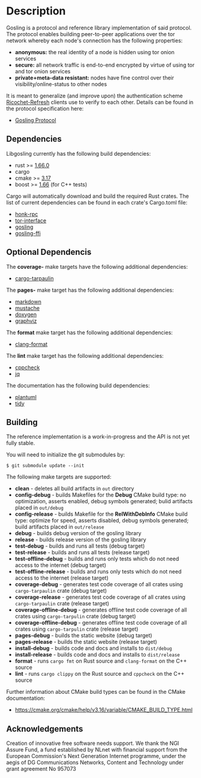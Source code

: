 # Description

Gosling is a protocol and reference library implementation of said protocol. The protocol enables building peer-to-peer applications over the tor network whereby each node's connection has the following properties:

- **anonymous:** the real identity of a node is hidden using tor onion services
- **secure:** all network traffic is end-to-end encrypted by virtue of using tor and tor onion services
- **private+meta-data resistant:** nodes have fine control over their visibility/online-status to other nodes

It is meant to generalize (and improve upon) the authentication scheme [Ricochet-Refresh](https://github.com/blueprint-freespeech/ricochet-refresh) clients use to verify to each other. Details can be found in the protocol specification here:

- [Gosling Protocol](./docs/gosling_protocol/protocol.md)


## Dependencies

Libgosling currently has the following build dependencies:

- rust >= [1.66.0](https://github.com/blueprint-freespeech/gosling/blob/main/source/gosling/Cargo.toml#L6)
- cargo
- cmake >= [3.17](https://github.com/blueprint-freespeech/gosling/blob/main/source/CMakeLists.txt#L1)
- boost >= [1.66](https://github.com/blueprint-freespeech/gosling/blob/main/source/test/functional/CMakeLists.txt#L1) (for C++ tests)

Cargo will automatically download and build the required Rust crates. The list of current dependencies can be found in each crate's Cargo.toml file:

- [honk-rpc](./source/gosling/crates/honk-rpc/Cargo.toml)
- [tor-interface](./source/gosling/crates/tor-interface/Cargo.toml)
- [gosling](./source/gosling/crates/gosling/Cargo.toml)
- [gosling-ffi](./source/gosling/crates/gosling-ffi/Cargo.toml)

## Optional Dependencis

The **coverage-** make targets have the following additional dependencies:

- [cargo-tarpaulin](https://crates.io/crates/cargo-tarpaulin)

The **pages-** make target has the following additional dependencies:

- [markdown](https://daringfireball.net/projects/markdown/)
- [mustache](http://mustache.github.io/)
- [doxygen](https://www.doxygen.nl/)
- [graphviz](https://www.graphviz.org/)

The **format** make target has the following additional dependencies:

- [clang-format](https://clang.llvm.org/docs/ClangFormat.html)

The **lint** make target has the following additional dependencies:

- [cppcheck](https://cppcheck.sourceforge.io/)
- [jq](https://jqlang.github.io/jq/)


The documentation has the following build dependencies:

- [plantuml](https://github.com/plantuml/plantuml)
- [tidy](https://github.com/htacg/tidy-html5)

## Building

The reference implementation is a work-in-progress and the API is not yet fully stable.

You will need to initialize the git submodules by:

```shell
$ git submodule update --init
```

The following make targets are supported:

- **clean** - deletes all build artifacts in `out` directory
- **config-debug** - builds Makefiles for the **Debug** CMake build type: no optimization, asserts enabled, debug symbols generated; bulid artifacts placed in `out/debug`
- **config-release** - builds Makefile for the **RelWithDebInfo** CMake build type: optimize for speed, asserts disabled, debug symbols generated; build artifacts placed in `out/release`
- **debug** - builds debug version of the gosling library
- **release** - builds release version of the gosling library
- **test-debug** - builds and runs all tests (debug target)
- **test-release** - builds and runs all tests (release target)
- **test-offline-debug** - builds and runs only tests which do not need access to the internet (debug target)
- **test-offline-release** - builds and runs only tests which do not need access to the internet (release target)
- **coverage-debug** - generates test code coverage of all crates using `cargo-tarpaulin` crate (debug target)
- **coverage-release** - generates test code coverage of all crates using `cargo-tarpaulin` crate (release target)
- **coverage-offline-debug** - generates offline test code coverage of all crates using `cargo-tarpulin` crate (debug target)
- **coverage-offline-debug** - generates offline test code coverage of all crates using `cargo-tarpulin` crate (release target)
- **pages-debug** - builds the static website (debug target)
- **pages-release** - builds the static website (release target)
- **install-debug** - builds code and docs and installs to `dist/debug`
- **install-release** - builds code and docs and installs to `dist/release`
- **format** - runs `cargo fmt` on Rust source and `clang-format` on the C++ source
- **lint** - runs `cargo clippy` on the Rust source and `cppcheck` on the C++ source

Further information about CMake build types can be found in the CMake documentation:
- https://cmake.org/cmake/help/v3.16/variable/CMAKE_BUILD_TYPE.html

## Acknowledgements

Creation of innovative free software needs support. We thank the NGI Assure Fund, a fund established by NLnet with financial support from the European Commission's Next Generation Internet programme, under the aegis of DG Communications Networks, Content and Technology under grant agreement No 957073